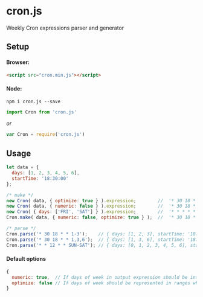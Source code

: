 # cron.js
Weekly Cron expressions parser and generator

## Setup

#### Browser:

```html
<script src="cron.min.js"></script>
```

#### Node:

    npm i cron.js --save

```js
import Cron from 'cron.js'
```

*or*

```js
var Cron = require('cron.js')
```

## Usage
```js
let data = {
  days: [1, 2, 3, 4, 5, 6],
  startTime: '18:30:00'
};

/* make */
new Cron( data, { optimize: true } ).expression;        //  '* 30 18 * * 1-5 *'
new Cron( data, { numeric: false } ).expression;        //  '* 30 18 * * MON,TUE,WED,THU,FRI *'
new Cron( { days: ['FRI', 'SAT'] } ).expression;        //  '* * * * * 5,6 *'
Cron.make( data, { numeric: false, optimize: true } );  //  '* 30 18 * * MON-FRI *'

/* parse */
Cron.parse('* 30 18 * * 1-3');    // { days: [1, 2, 3], startTime: '18:30:00' }
Cron.parse('* 30 18 * * 1,3,6');  // { days: [1, 3, 6], startTime: '18:30:00' }
Cron.parse('* * 12 * * SUN-SAT'); // { days: [0, 1, 2, 3, 4, 5, 6], startTime: '12:00:00' }

```

#### Default options

```js
{
  numeric: true,  // If days of week in output expression should be integers instead of strings (e.g.: 1,2 <- MON,TUE)
  optimize: false // If days of week should be represented in ranges wherever possible (e.g.: 1-6 instead of 1,2,3,4,5,6)
}
```
